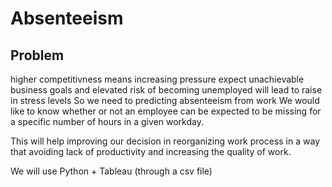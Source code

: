 # Absenteeism


## Problem

higher competitivness means increasing pressure
expect unachievable business goals and elevated risk of becoming unemployed will lead to raise in stress levels
So we need to predicting absenteeism from work
We would like to know whether or not an employee can be expected to be missing for a specific number of hours in a given workday.

This will help improving our decision in reorganizing work process in a way that avoiding lack of productivity and increasing the quality of work.

We will use Python + Tableau (through a csv file)
